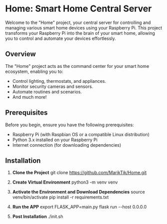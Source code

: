 # Home: Smart Home Central Server

Welcome to the "Home" project, your central server for controlling and managing various smart home devices using your Raspberry Pi. This project transforms your Raspberry Pi into the brain of your smart home, allowing you to control and automate your devices effortlessly.

## Overview

The "Home" project acts as the command center for your smart home ecosystem, enabling you to:

- Control lighting, thermostats, and appliances.
- Monitor security cameras and sensors.
- Automate routines and scenarios.
- And much more!

## Prerequisites

Before you begin, ensure you have the following prerequisites:

- Raspberry Pi (with Raspbian OS or a compatible Linux distribution)
- Python 3.x installed on your Raspberry Pi
- Internet connection (for downloading dependencies)

## Installation

1. **Clone the Project**
    git clone https://github.com/MarikTik/Home.git
2. **Create Virtual Environment**
    python3 -m venv venv
3. **Activate the Environment and Download Dependencies**
    source venv/bin/activate
    pip install -r requirements.txt
4. **Run the APP**
    export FLASK_APP=main.py
    flask run --host 0.0.0.0

5. **Post Installation**
    ./init.sh